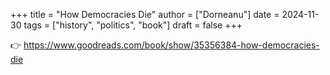 +++
title = "How Democracies Die"
author = ["Dorneanu"]
date = 2024-11-30
tags = ["history", "politics", "book"]
draft = false
+++

👉 <https://www.goodreads.com/book/show/35356384-how-democracies-die>
